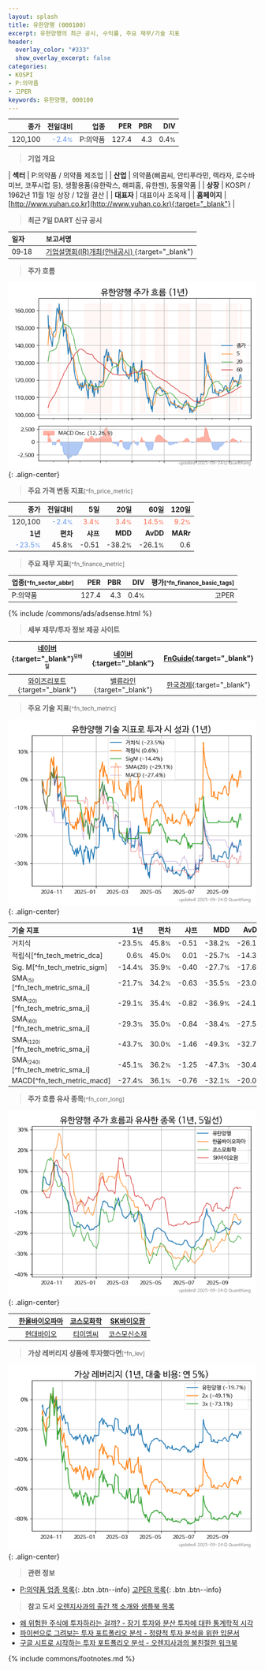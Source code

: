 ```yaml
---
layout: splash
title: 유한양행 (000100)
excerpt: 유한양행의 최근 공시, 수익률, 주요 재무/기술 지표
header:
  overlay_color: "#333"
  show_overlay_excerpt: false
categories:
- KOSPI
- P:의약품
- 고PER
keywords: 유한양행, 000100
---
```


| **종가** | **전일대비** | **업종** | **PER** | **PBR** | **DIV** |
| -------: | -----------: | -------: | ------: | ------: | ------: |
| 120,100 | <span style="color: cornflowerblue">-2.4<small>%</small></span> | P:의약품 | 127.4 | 4.3 | 0.4<small>%</small> |

<!-- more -->


> **기업 개요**<a id="company"></a>

| <span style="white-space:nowrap;">**섹터**</span> | P:의약품 / 의약품 제조업 |
| <span style="white-space:nowrap;">**산업**</span> | 의약품(삐콤씨, 안티푸라민, 렉라자, 로수바미브, 코푸시럽 등), 생활용품(유한락스, 해피홈, 유한젠), 동물약품 |
| <span style="white-space:nowrap;">**상장**</span> | KOSPI / 1962년 11월 1일 상장 / 12월 결산 |
| <span style="white-space:nowrap;">**대표자**</span> | 대표이사 조욱제 |
| <span style="white-space:nowrap;">**홈페이지**</span> | [http://www.yuhan.co.kr](http://www.yuhan.co.kr){:target="_blank"} |


> **최근 7일 DART 신규 공시**<a id="dart"></a>

| **일자** |      | **보고서명** |
| :------- | :--- | :----------- |
| 09&#x2011;18 | | [기업설명회(IR)개최(안내공시)              ](https://dart.fss.or.kr/dsaf001/main.do?rcpNo=20250918800213){:target="_blank"} |


> **주가 흐름**<a id="price"></a>

![000100](/stock/images/000100.png){: .align-center}


> **주요 가격 변동 지표**<small>[^fn_price_metric]</small>

| **종가** | **전일대비** | **5일** | **20일** | **60일** | **120일** |
| -------: | -----------: | ------: | -------: | -------: | --------: |
| 120,100 | <span style="color: cornflowerblue">-2.4<small>%</small></span> | <span style="color: tomato">3.4<small>%</small></span> | <span style="color: tomato">3.4<small>%</small></span> | <span style="color: tomato">14.5<small>%</small></span> | <span style="color: tomato">9.2<small>%</small></span> |
| **1년** | **편차** | **샤프** | **MDD** | **AvDD** | **MARr** |
| <span style="color: cornflowerblue">-23.5<small>%</small></span> | 45.8<small>%</small> | -0.51 | -38.2<small>%</small> | -26.1<small>%</small> | 0.6 |


> **주요 재무 지표**<small>[^fn_finance_metric]</small>

| **업종**<small>[^fn_sector_abbr]</small> | **PER** | **PBR** | **DIV** | **평가**<small>[^fn_finance_basic_tags]</small> |
| :--------------------------------------- | ------: | ------: | ------: | ----------------------------------------------: |
| P:의약품 | 127.4 | 4.3 | 0.4<small>%</small> | 고PER |



{% include /commons/ads/adsense.html %}

> **세부 재무/투자 정보 제공 사이트**

| [네이버](https://m.stock.naver.com/domestic/stock/000100/finance/summary){:target="_blank"}<sup><small>모바일</small></sup> | [네이버](https://finance.naver.com/item/coinfo.naver?code=000100){:target="_blank"} | [FnGuide](https://comp.fnguide.com/SVO2/ASP/SVD_Invest.asp?gicode=A000100&MenuYn=Y){:target="_blank"} |
| :---: | :---: | :---: |
| [와이즈리포트](https://comp.wisereport.co.kr/company/c1040001.aspx?cmp_cd=000100){:target="_blank"} | [밸류라인](https://www.valueline.co.kr/finance/summary/000100){:target="_blank"} | [한국경제](https://markets.hankyung.com/stock/000100/financial-summary){:target="_blank"} |


> **주요 기술 지표**<small>[^fn_tech_metric]</small>


![000100](/stock/images/000100_tech.png){: .align-center}

| **기술 지표** | **1년** | **편차** | **샤프** | **MDD** | **AvDD** |
| :------------ | ------: | -----------: | -------: | ------: | -------: |
| 거치식 | -23.5<small>%</small> | 45.8<small>%</small> | -0.51 | -38.2<small>%</small> | -26.1<small>%</small> |
| 적립식[^fn_tech_metric_dca] | 0.6<small>%</small> | 45.0<small>%</small> | 0.01 | -25.7<small>%</small> | -14.3<small>%</small> |
| Sig. M[^fn_tech_metric_sigm] | -14.4<small>%</small> | 35.9<small>%</small> | -0.40 | -27.7<small>%</small> | -17.6<small>%</small> |
| SMA<small><sub>(5)</sub></small>[^fn_tech_metric_sma_i] | -21.7<small>%</small> | 34.2<small>%</small> | -0.63 | -35.5<small>%</small> | -23.0<small>%</small> |
| SMA<small><sub>(20)</sub></small>[^fn_tech_metric_sma_i] | -29.1<small>%</small> | 35.4<small>%</small> | -0.82 | -36.9<small>%</small> | -24.1<small>%</small> |
| SMA<small><sub>(60)</sub></small>[^fn_tech_metric_sma_i] | -29.3<small>%</small> | 35.0<small>%</small> | -0.84 | -38.4<small>%</small> | -27.5<small>%</small> |
| SMA<small><sub>(120)</sub></small>[^fn_tech_metric_sma_i] | -43.7<small>%</small> | 30.0<small>%</small> | -1.46 | -49.3<small>%</small> | -32.7<small>%</small> |
| SMA<small><sub>(240)</sub></small>[^fn_tech_metric_sma_i] | -45.1<small>%</small> | 36.2<small>%</small> | -1.25 | -47.3<small>%</small> | -30.4<small>%</small> |
| MACD[^fn_tech_metric_macd] | -27.4<small>%</small> | 36.1<small>%</small> | -0.76 | -32.1<small>%</small> | -20.0<small>%</small> |


> **주가 흐름 유사 종목**<a id="corr"></a><small>[^fn_corr_long]</small>

![000100](/stock/images/000100_corr.png){: .align-center}

|       | [한올바이오파마](/009420/) | [코스모화학](/005420/) | [SK바이오팜](/326030/) |
| :---: | :------------------------------------: | :------------------------------------: | :------------------------------------: |
|       | [현대바이오](/048410/) | [티이엠씨](/425040/) | [코스모신소재](/005070/) |


> **가상 레버리지 상품에 투자했다면**<a id="2x"></a><small>[^fn_lev]</small>

![000100](/stock/images/000100_2x.png){: .align-center}


> **관련 정보**

- [P:의약품 업종 목록](/stats/sector/kospi_업종_의약품_종목/){: .btn .btn--info} [고PER 목록](/fn/fn_high_per/){: .btn .btn--info}

> **참고 도서** [오렌지사과의 출간 책 소개와 샘플북 목록](https://kongdori.tistory.com/691)

- [왜 위험한 주식에 투자하라는 걸까? - 장기 투자와 분산 투자에 대한 통계학적 시각](https://kongdori.tistory.com/421)
- [파이썬으로 그려보는 투자 포트폴리오 분석  - 정량적 투자 분석을 위한 입문서](https://kongdori.tistory.com/643)
- [구글 시트로 시작하는 투자 포트폴리오 분석 - 오렌지사과의 불친절한 워크북](https://kongdori.tistory.com/449)


{% include commons/footnotes.md %}
